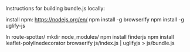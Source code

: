 Instructions for building bundle.js locally:

install npm: https://nodejs.org/en/
npm install -g browserify
npm install -g uglify-js

In route-spotter/
  mkdir node_modules/
  npm install finderjs
  npm install leaflet-polylinedecorator
  browserify js/index.js | uglifyjs > js/bundle.js
